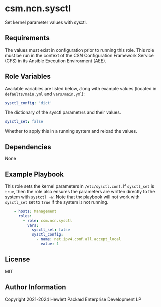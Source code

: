 csm.ncn.sysctl
=========

Set kernel parameter values with sysctl.

Requirements
------------

The values must exist in configuration prior to running this role. 
This role must be run in the context of the CSM Configuration
Framework Service (CFS) in its Ansible Execution Environment (AEE).

Role Variables
--------------

Available variables are listed below, along with example values (located in
`defaults/main.yml` and `vars/main.yml`):

```yaml
sysctl_config: 'dict'
```

The dictionary of the sysctl parameters and their values.

```yaml
sysctl_set: false
```

Whether to apply this in a running system and reload the values.

Dependencies
------------

None

Example Playbook
----------------

This role sets the kernel parameters in `/etc/sysctl.conf`. If `sysctl_set` is `true`, then
the role also ensures the parameters are written directly to the system with `systctl -w`.
Note that the playbook will not work with `sysctl_set` set to `true` if the system
is not running.
```yaml
    - hosts: Management
      roles:
        - role: csm.ncn.sysctl
          vars:
            sysctl_set: false
            sysctl_config:
              - name: net.ipv4.conf.all.accept_local
                value: 1
```
License
-------

MIT

Author Information
------------------

Copyright 2021-2024 Hewlett Packard Enterprise Development LP
